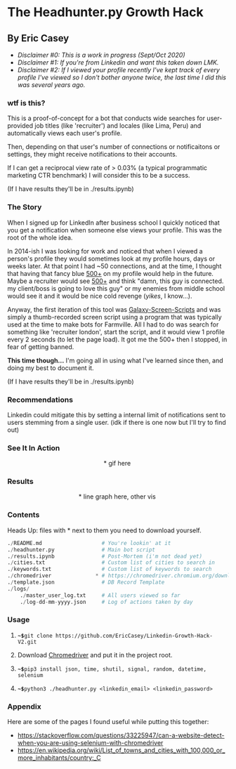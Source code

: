 # The Headhunter.py Growth Hack
## By Eric Casey

* *Disclaimer #0: This is a work in progress (Sept/Oct 2020)*   
* *Disclaimer #1: If you're from Linkedin and want this taken down LMK.*   
* *Disclaimer #2: If I viewed your profile recently I've kept track of every profile I've viewed so I don't bother anyone twice, the last time I did this was several years ago.* 

### wtf is this?
This is a proof-of-concept for a bot that conducts wide searches for user-provided job titles (like 'recruiter') and locales (like Lima, Peru) and automatically views each user's profile.

Then, depending on that user's number of connections or notificaitons or settings, they might receive notifications to their accounts. 

If I can get a reciprocal view rate of > 0.03% (a typical programmatic marketing CTR benchmark) I will consider this to be a success.

(If I have results they'll be in ./results.ipynb)

### The Story

When I signed up for LinkedIn after business school I quickly noticed that you get a notification when someone else views your profile. This was the root of the whole idea.

In 2014-ish I was looking for work and noticed that when I viewed a person's profile they would sometimes look at my profile hours, days or weeks later. At that point I had ~50 connections, and at the time, I thought that having that fancy blue [500+]() on my profile would help in the future. Maybe a recruiter would see [500+]() and think "damn, this guy is connected. my client/boss is going to love this guy" or my enemies from middle school would see it and it would be nice cold revenge (_yikes_, I know...).  

Anyway, the first iteration of this tool was [Galaxy-Screen-Scripts](https://github.com/EricCasey/Galaxy-Screen-Scripts) and was simply a thumb-recorded screen script using a program that was typically used at the time to make bots for Farmville. All I had to do was search for something like 'recruiter london', start the script, and it would view 1 profile every 2 seconds (to let the page load). It got me the 500+ then I stopped, in fear of getting banned.

**This time though...** I'm going all in using what I've learned since then, and doing my best to document it. 

(If I have results they'll be in ./results.ipynb)

### Recommendations

Linkedin could mitigate this by setting a internal limit of notifications sent to users stemming from a single user. (idk if there is one now but I'll try to find out)

### See It In Action

<center>
* gif here
<img scr=""/>
</center>


### Results

<center>
* line graph here, other vis
<img scr=""/>
</center>

### Contents

Heads Up: files with * next to them you need to download yourself.

```python
./README.md                   # You're lookin' at it
./headhunter.py               # Main bot script
./results.ipynb               # Post-Mortem (i'm not dead yet)
./cities.txt                  # Custom list of cities to search in 
./keywords.txt                # Custom list of keywords to search
./chromedriver              * # https://chromedriver.chromium.org/downloads
./template.json               # DB Record Template
./logs/
    ./master_user_log.txt     # All users viewed so far
    ./log-dd-mm-yyyy.json     # Log of actions taken by day
```

### Usage

1. **`~$`**`git clone https://github.com/EricCasey/Linkedin-Growth-Hack-V2.git`

2. Download [Chromedriver](https://chromedriver.chromium.org/downloads) and put it in the project root.

3. **`~$`**`pip3 install json, time, shutil, signal, random, datetime, selenium`

4. **`~$`**`python3 ./headhunter.py <linkedin_email> <linkedin_password>`  




### Appendix

Here are some of the pages I found useful while putting this together:

* https://stackoverflow.com/questions/33225947/can-a-website-detect-when-you-are-using-selenium-with-chromedriver
* https://en.wikipedia.org/wiki/List_of_towns_and_cities_with_100,000_or_more_inhabitants/country:_C

